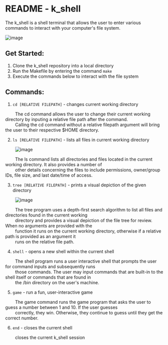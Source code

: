 # **README - k_shell**

The k_shell is a shell terminal that allows the user to enter various commands to interact with your computer's file system. 

![image](https://user-images.githubusercontent.com/58372262/174961385-bd0f3171-b511-47c6-9da0-400ee38c38df.png)

## Get Started:
1. Clone the k_shell repository into a local directory
2. Run the Makefile by entering the command `make`
3. Execute the commands below to interact with the file system

## Commands:
1. `cd [RELATIVE FILEPATH]` - changes current working directory

        The cd command allows the user to change their current working directory by inputing a relative file path after the command.  
                Calling the cd command without a relative filepath argument will bring the user to their respective $HOME directory.

2. `ls [RELATIVE FILEPATH]` - lists all files in current working directory

        ![image](https://user-images.githubusercontent.com/58372262/174960799-40e2e313-744d-4697-b805-bdf9bf13b319.png)

        The ls command lists all directories and files located in the current working directory. It also provides a number of  
        other details concerning the files to include permissions, owner/group IDs, file size, and last date/time of access.

3. `tree [RELATIVE FILEPATH]` - prints a visual depiction of the given directory

        ![image](https://user-images.githubusercontent.com/58372262/174962105-ea803a13-08bb-4f46-898f-1ab64426d2fa.png)

        The tree program uses a depth-first search algorithm to list all files and directories found in the current working  
        directory and provides a visual depiction of the file tree for review. When no arguments are provided with the  
        function it runs on the current working directory, otherwise if a relative path is provided as an argument it  
        runs on the relative file path.

4. `shell` - opens a new shell within the current shell

        The shell program runs a user interactive shell that prompts the user for command inputs and subsequently runs  
        those commands. The user may input commands that are built-in to the shell itself or commands that are found in  
        the /bin directory on the user's machine.

5. `game` - run a fun, user-interactive game

        The game command runs the game program that asks the user to guess a number between 1 and 10. If the user guesses  
        correctly, they win. Otherwise, they continue to guess until they get the correct number.

6. `end` - closes the current shell

        closes the current k_shell session
